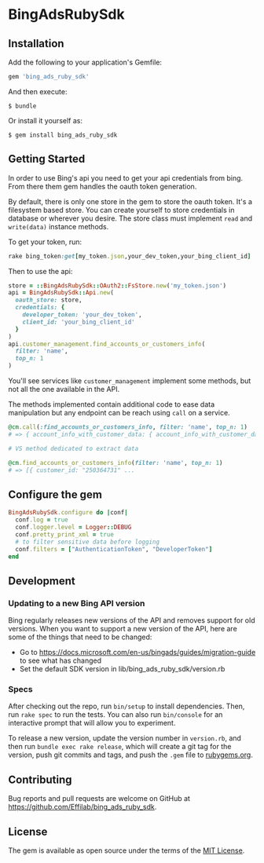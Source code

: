 # BingAdsRubySdk

## Installation

Add the following to your application's Gemfile:

```ruby
gem 'bing_ads_ruby_sdk'
```

And then execute:

    $ bundle

Or install it yourself as:

    $ gem install bing_ads_ruby_sdk

## Getting Started

In order to use Bing's api you need to get your api credentials from bing. From there them gem handles the oauth token generation.

By default, there is only one store in the gem to store the oauth token. It's a filesystem based store. You can create yourself to store credentials in database or wherever you desire. The store class must implement `read` and `write(data)` instance methods.

To get your token, run:
```ruby
rake bing_token:get[my_token.json,your_dev_token,your_bing_client_id]

```


Then to use the api:
```ruby
store = ::BingAdsRubySdk::OAuth2::FsStore.new('my_token.json')
api = BingAdsRubySdk::Api.new(
  oauth_store: store,
  credentials: {
    developer_token: 'your_dev_token',
    client_id: 'your_bing_client_id'
  }
)
api.customer_management.find_accounts_or_customers_info(
  filter: 'name',
  top_n: 1
)
```

You'll see services like `customer_management` implement some methods, but not all the one available in the API.

The methods implemented contain additional code to ease data manipulation but any endpoint can be reach using `call` on a service.

```ruby
@cm.call(:find_accounts_or_customers_info, filter: 'name', top_n: 1)
# => { account_info_with_customer_data: { account_info_with_customer_data: [{ customer_id: "250364751", :

# VS method dedicated to extract data

@cm.find_accounts_or_customers_info(filter: 'name', top_n: 1)
# => [{ customer_id: "250364731" ...

```


## Configure the gem
```ruby
BingAdsRubySdk.configure do |conf|
  conf.log = true
  conf.logger.level = Logger::DEBUG
  conf.pretty_print_xml = true
  # to filter sensitive data before logging
  conf.filters = ["AuthenticationToken", "DeveloperToken"]
end
```

## Development

### Updating to a new Bing API version
Bing regularly releases new versions of the API and removes support for old versions.
When you want to support a new version of the API, here are some of the things that
need to be changed:
* Go to https://docs.microsoft.com/en-us/bingads/guides/migration-guide to see what has changed
* Set the default SDK version in lib/bing_ads_ruby_sdk/version.rb

### Specs
After checking out the repo, run `bin/setup` to install dependencies. Then, run `rake spec` to run the tests. You can also run `bin/console` for an interactive prompt that will allow you to experiment.

To release a new version, update the version number in `version.rb`, and then run
`bundle exec rake release`, which will create a git tag for the version, push git
commits and tags, and push the `.gem` file to [rubygems.org](https://rubygems.org).

## Contributing

Bug reports and pull requests are welcome on GitHub at https://github.com/Effilab/bing_ads_ruby_sdk.

## License

The gem is available as open source under the terms of the [MIT License](http://opensource.org/licenses/MIT).
